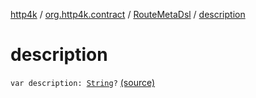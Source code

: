 [http4k](../../index.md) / [org.http4k.contract](../index.md) / [RouteMetaDsl](index.md) / [description](./description.md)

# description

`var description: `[`String`](https://kotlinlang.org/api/latest/jvm/stdlib/kotlin/-string/index.html)`?` [(source)](https://github.com/http4k/http4k/blob/master/http4k-contract/src/main/kotlin/org/http4k/contract/routeMeta.kt#L22)